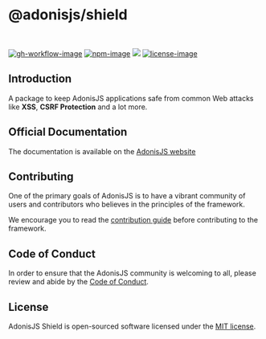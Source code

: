 # @adonisjs/shield

<br />

[![gh-workflow-image]][gh-workflow-url] [![npm-image]][npm-url] ![][typescript-image] [![license-image]][license-url]

## Introduction
A package to keep AdonisJS applications safe from common Web attacks like **XSS**, **CSRF Protection** and a lot more.

## Official Documentation
The documentation is available on the [AdonisJS website](https://docs.adonisjs.com/guides/security/web-security)

## Contributing
One of the primary goals of AdonisJS is to have a vibrant community of users and contributors who believes in the principles of the framework.

We encourage you to read the [contribution guide](https://github.com/adonisjs/.github/blob/main/docs/CONTRIBUTING.md) before contributing to the framework.

## Code of Conduct
In order to ensure that the AdonisJS community is welcoming to all, please review and abide by the [Code of Conduct](https://github.com/adonisjs/.github/blob/main/docs/CODE_OF_CONDUCT.md).

## License
AdonisJS Shield is open-sourced software licensed under the [MIT license](LICENSE.md).

[gh-workflow-image]: https://img.shields.io/github/actions/workflow/status/adonisjs/shield/checks.yml?style=for-the-badge
[gh-workflow-url]: https://github.com/adonisjs/shield/actions/workflows/checks.yml "Github action"

[npm-image]: https://img.shields.io/npm/v/@adonisjs/shield/latest.svg?style=for-the-badge&logo=npm
[npm-url]: https://www.npmjs.com/package/@adonisjs/shield/v/latest "npm"

[typescript-image]: https://img.shields.io/badge/Typescript-294E80.svg?style=for-the-badge&logo=typescript

[license-url]: LICENSE.md
[license-image]: https://img.shields.io/github/license/adonisjs/shield?style=for-the-badge
